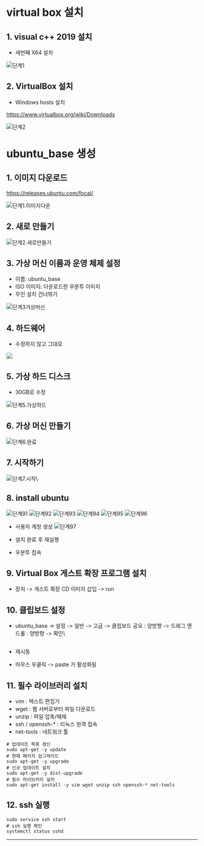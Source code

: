 ---
---
# virtual box 설치
## 1. visual c++ 2019 설치

* 세번째 X64 설치

![단계1](https://github.com/yyeongha/yyeongha.github.io/blob/main/assets/img/favicons/2024-05-05-ubuntu/%EB%8B%A8%EA%B3%841.png?raw=true)


## 2. VirtualBox 설치

* Windows hosts 설치

https://www.virtualbox.org/wiki/Downloads

![단계2](https://github.com/yyeongha/yyeongha.github.io/blob/main/assets/img/favicons/2024-05-05-ubuntu/%EB%8B%A8%EA%B3%842.png?raw=true)


# ubuntu_base 생성

## 1. 이미지 다운로드

https://releases.ubuntu.com/focal/

![단계1.이미지다운](https://github.com/yyeongha/yyeongha.github.io/blob/main/assets/img/favicons/2024-05-05-ubuntu/%EB%8B%A8%EA%B3%841.%EC%9D%B4%EB%AF%B8%EC%A7%80%EB%8B%A4%EC%9A%B4.png?raw=true)


## 2. 새로 만들기

![단계2.새로만들기](https://github.com/yyeongha/yyeongha.github.io/blob/main/assets/img/favicons/2024-05-05-ubuntu/%EB%8B%A8%EA%B3%842.%EC%83%88%EB%A1%9C%EB%A7%8C%EB%93%A4%EA%B8%B0.png?raw=true)

## 3. 가상 머신 이름과 운영 체제 설정

* 이름: ubuntu_base
* ISO 이미지: 다운로드한 우분투 이미지
* 무인 설치 건너뛰기

![단계3가상머신](https://github.com/yyeongha/yyeongha.github.io/blob/main/assets/img/favicons/2024-05-05-ubuntu/%EB%8B%A8%EA%B3%843%EA%B0%80%EC%83%81%EB%A8%B8%EC%8B%A0.png?raw=true)


## 4. 하드웨어

* 수정하지 않고 그대로

![](https://github.com/yyeongha/yyeongha.github.io/blob/main/assets/img/favicons/2024-05-05-ubuntu/%EB%8B%A8%EA%B3%844.%ED%95%98%EB%93%9C%EC%9B%A8%EC%96%B4.png?raw=true)


## 5. 가상 하드 디스크

* 30GB로 수정

![단계5.가상하드](https://github.com/yyeongha/yyeongha.github.io/blob/main/assets/img/favicons/2024-05-05-ubuntu/%EB%8B%A8%EA%B3%845.%EA%B0%80%EC%83%81%ED%95%98%EB%93%9C.png?raw=true)


## 6. 가상 머신 만들기

![단계6.완료](https://github.com/yyeongha/yyeongha.github.io/blob/main/assets/img/favicons/2024-05-05-ubuntu/%EB%8B%A8%EA%B3%846.%EC%99%84%EB%A3%8C.png?raw=true)


## 7. 시작하기

![단계7.시작](https://github.com/yyeongha/yyeongha.github.io/blob/main/assets/img/favicons/2024-05-05-ubuntu/%EB%8B%A8%EA%B3%847.%EC%8B%9C%EC%9E%91.png?raw=true)\


## 8. install ubuntu
![단계91](https://github.com/yyeongha/yyeongha.github.io/blob/main/assets/img/favicons/2024-05-05-ubuntu/%EB%8B%A8%EA%B3%8491.png?raw=true)
![단계92](https://github.com/yyeongha/yyeongha.github.io/blob/main/assets/img/favicons/2024-05-05-ubuntu/%EB%8B%A8%EA%B3%8492.png?raw=true)
![단계93](https://github.com/yyeongha/yyeongha.github.io/blob/main/assets/img/favicons/2024-05-05-ubuntu/%EB%8B%A8%EA%B3%8493.png?raw=true)
![단계94](https://github.com/yyeongha/yyeongha.github.io/blob/main/assets/img/favicons/2024-05-05-ubuntu/%EB%8B%A8%EA%B3%8494.png?raw=true)
![단계95](https://github.com/yyeongha/yyeongha.github.io/blob/main/assets/img/favicons/2024-05-05-ubuntu/%EB%8B%A8%EA%B3%8495.png?raw=true)
![단계96](https://github.com/yyeongha/yyeongha.github.io/blob/main/assets/img/favicons/2024-05-05-ubuntu/%EB%8B%A8%EA%B3%8496.png?raw=true)

* 사용자 계정 생성
![단계97](https://github.com/yyeongha/yyeongha.github.io/blob/main/assets/img/favicons/2024-05-05-ubuntu/%EB%8B%A8%EA%B3%8497.png?raw=true)

* 설치 완료 후 재실행 
![]()

* 우분투 접속
![]()

## 9. Virtual Box 게스트 확장 프로그램 설치
* 장치 -> 게스트 확장 CD 이미지 삽입 -> run
![]()

## 10. 클립보드 설정
* ubuntu_base -> 설정 -> 일반 -> 고급 -> 클립보드 공요 : 양방향 -> 드래그 앤 드롤 : 양방향 -> 확인\

![]()

* 재시동
![]()

* 마우스 우클릭 -> paste 가 활성화됨

## 11. 필수 라이브러리 설치
* vim : 텍스트 편집기
* wget : 웹 서버로부터 파일 다운로드
* unzip : 파일 압축/해제
* ssh / openssh-* : 리눅스 원격 접속
* net-tools : 네트워크 툴

```
# 업데이트 목록 갱신
sudo apt-get -y update
# 현재 패키지 업그레이드 
sudo apt-get -y upgrade
# 신규 업데이트 설치 
sudo apt-get -y dist-upgrade
# 필수 라이브러리 설치 
sudo apt-get install -y vim wget unzip ssh openssh-* net-tools
```

## 12. ssh 실행
```
sudo service ssh start
# ssh 실행 확인 
systemctl status sshd
```






















---